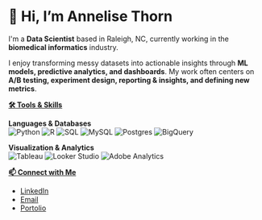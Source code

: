 # 👋 Hi, I’m Annelise Thorn  

I'm a **Data Scientist** based in Raleigh, NC, currently working in the **biomedical informatics** industry.  

I enjoy transforming messy datasets into actionable insights through **ML models, predictive analytics, and dashboards**. My work often centers on **A/B testing, experiment design, reporting & insights, and defining new metrics**.  

<u>**🛠️ Tools & Skills**</u>

**Languages & Databases**  
![Python](https://img.shields.io/badge/Python-3776AB?logo=python&logoColor=white)
![R](https://img.shields.io/badge/R-276DC3?logo=r&logoColor=white)
![SQL](https://img.shields.io/badge/SQL-4479A1?logo=postgresql&logoColor=white)
![MySQL](https://img.shields.io/badge/MySQL-4479A1?logo=mysql&logoColor=white)
![Postgres](https://img.shields.io/badge/PostgreSQL-336791?logo=postgresql&logoColor=white)
![BigQuery](https://img.shields.io/badge/BigQuery-669DF6?logo=googlebigquery&logoColor=white)

**Visualization & Analytics**  
![Tableau](https://img.shields.io/badge/Tableau-E97627?logo=tableau&logoColor=white)
![Looker Studio](https://img.shields.io/badge/Looker%20Studio-4285F4?logo=googledatastudio&logoColor=white)
![Adobe Analytics](https://img.shields.io/badge/Adobe%20Analytics-FF0000?logo=adobe&logoColor=white)

<u>**📫 Connect with Me**</u>  
- [LinkedIn](https://www.linkedin.com/in/annelisethorn/)
- [Email](mailto:anneliset47@gmail.com)
- [Portolio](annelisethorn.com)
